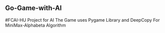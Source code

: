 ## Go-Game-with-AI
#FCAI-HU Project for AI
The Game uses Pygame Library and DeepCopy For MiniMax-Alphabeta Algorithm
